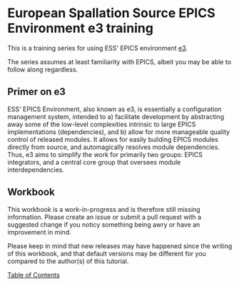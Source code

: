 # European Spallation Source EPICS Environment e3 training

This is a training series for using ESS' EPICS environment [e3](https://github.com/icshwi/e3). 

The series assumes at least familiarity with EPICS, albeit you may be able to follow along regardless.

## Primer on e3

ESS' EPICS Environment, also known as e3, is essentially a configuration management system, intended to a) facilitate development by abstracting away some of the low-level complexities intrinsic to large EPICS implementations (dependencies), and b) allow for more manageable quality control of released modules. It allows for easily building EPICS modules directly from source, and automagically resolves module dependencies. Thus, e3 aims to simplify the work for primarily two groups: EPICS integrators, and a central core group that oversees module interdependencies.

## Workbook

This workbook is a work-in-progress and is therefore still missing information. Please create an issue or submit a pull request with a suggested change if you noticy something being awry or have an improvement in mind.

Please keep in mind that new releases may have happened since the writing of this workbook, and that default versions may be different for you compared to the author(s) of this tutorial.

[Table of Contents](workbook/README.md)
